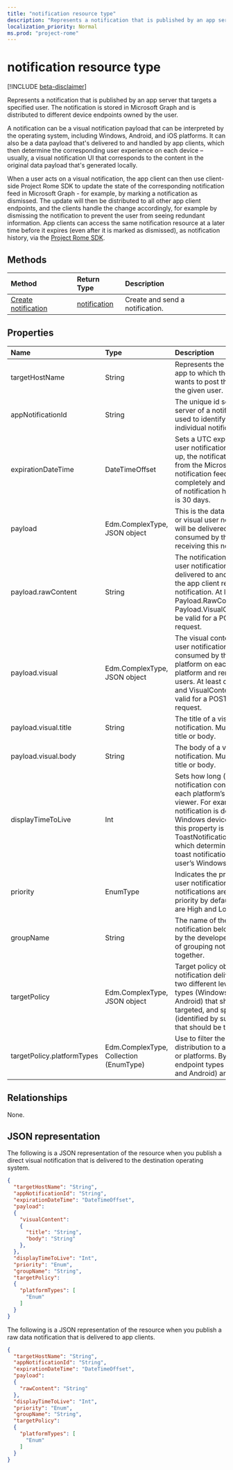 ```yaml
---
title: "notification resource type"
description: "Represents a notification that is published by an app server that targets a specified user. The notification is stored in Microsoft Graph and is distributed to different device endpoints owned by the user. "
localization_priority: Normal
ms.prod: "project-rome"
---
```


# notification resource type
[!INCLUDE [beta-disclaimer](../../includes/beta-disclaimer.md)]

Represents a notification that is published by an app server that targets a specified user. The notification is stored in Microsoft Graph and is distributed to different device endpoints owned by the user. 

A notification can be a visual notification payload that can be interpreted by the operating system, including Windows, Android, and iOS platforms. It can also be a data payload that's delivered to and handled by app clients, which then determine the corresponding user experience on each device – usually, a visual notification UI that corresponds to the content in the original data payload that's generated locally. 

When a user acts on a visual notification, the app client can then use client-side Project Rome SDK to update the state of the corresponding notification feed in Microsoft Graph - for example, by marking a notification as dismissed. The update will then be distributed to all other app client endpoints, and the clients handle the change accordingly, for example by dismissing the notification to prevent the user from seeing redundant information. App clients can access the same notification resource at a later time before it expires (even after it is marked as dismissed), as notification history, via the [Project Rome SDK](https://github.com/Microsoft/project-rome). 

## Methods
|Method | Return Type | Description|
|:------|:------------|:-----------|
|[Create notification](../api/projectrome-notification-post.md) | [notification](projectrome-notification.md) |Create and send a notification. |

## Properties
|Name | Type | Description|
|:----|:-----|:-----------|
| targetHostName | String | Represents the host name of the app to which the calling service wants to post the notification, for the given user. |
| appNotificationId | String | The unique id set by the app server of a notification that is used to identify and target an individual notification. |
| expirationDateTime | DateTimeOffset | Sets a UTC expiration time on a user notification - when time is up, the notification is removed from the Microsoft Graph notification feed store completely and is no longer part of notification history. Max value is 30 days. |
| payload | Edm.ComplexType, JSON object | This is the data content of a raw or visual user notification that will be delivered to and consumed by the app client receiving this notification. |
| payload.rawContent | String | The notification content of a raw user notification that will be delivered to and consumed by the app client receiving this notification. At least one of Payload.RawContent and Payload.VisualContent needs to be valid for a POST Notification request. |
| payload.visual | Edm.ComplexType, JSON object | The visual content of a visual user notification, which will be consumed by the notification platform on each mobile platform and rendered for the users. At least one of Content and VisualContent needs to be valid for a POST Notification request. |
| payload.visual.title | String | The title of a visual user notification. Must have either title or body. |
| payload.visual.body | String | The body of a visual user notification. Must have either title or body. |
| displayTimeToLive | Int | Sets how long (in seconds) this notification content will stay in each platform’s notification viewer. For example, when the notification is delivered to a Windows device, the value of this property is passed on to ToastNotification.ExpirationTime, which determines how long the toast notification will stay in the user’s Windows Action Center. |
| priority | EnumType | Indicates the priority of a raw user notification. Visual notifications are sent with high priority by default. Valid values are High and Low. |
| groupName | String | The name of the group that this notification belongs to. It is set by the developer for the purpose of grouping notifications together. |
| targetPolicy | Edm.ComplexType, JSON object | Target policy object handles notification delivery policy at two different levels - endpoint types (Windows, iOS and Android) that should be targeted, and specific endpoints (identified by subscription ids) that should be targeted. |
| targetPolicy.platformTypes | Edm.ComplexType, Collection (EnumType) | Use to filter the notification distribution to a specific platform or platforms. By default, all push endpoint types (iOS, Windows, and Android) are enabled. |

## Relationships
None.

## JSON representation
The following is a JSON representation of the resource when you publish a direct visual notification that is delivered to the destination operating system.

```json
{	
  "targetHostName": "String",
  "appNotificationId": "String",
  "expirationDateTime": "DateTimeOffset",
  "payload":  
  {
    "visualContent": 
    {
      "title": "String",
      "body": "String"
    },
  },
  "displayTimeToLive": "Int",
  "priority": "Enum",
  "groupName": "String",
  "targetPolicy":
  {
    "platformTypes": [ 
      "Enum"
    ]
  }
}
```

The following is a JSON representation of the resource when you publish a raw data notification that is delivered to app clients.
```json
{	
  "targetHostName": "String",
  "appNotificationId": "String",
  "expirationDateTime": "DateTimeOffset",
  "payload":  
  {
    "rawContent": "String"
  },
  "displayTimeToLive": "Int",
  "priority": "Enum",
  "groupName": "String",
  "targetPolicy":
  {
    "platformTypes": [ 
      "Enum"
    ]
  }
}
```
<!--
{
  "type": "#page.annotation",
  "suppressions": [
    "Error: /api-reference/beta/resources/projectrome-notification.md:\r\n      Exception processing links.\r\n    System.ArgumentException: Link Definition was null. Link text: !INCLUDE [beta-disclaimer](../../includes/beta-disclaimer.md)\r\n      at ApiDoctor.Validation.DocFile.get_LinkDestinations()\r\n      at ApiDoctor.Validation.DocSet.ValidateLinks(Boolean includeWarnings, String[] relativePathForFiles, IssueLogger issues, Boolean requireFilenameCaseMatch, Boolean printOrphanedFiles)"
  ]
}
-->
